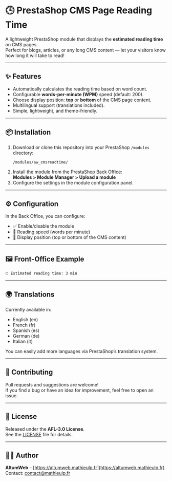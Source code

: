 # 🕒 PrestaShop CMS Page Reading Time

A lightweight PrestaShop module that displays the **estimated reading time** on CMS pages.  
Perfect for blogs, articles, or any long CMS content — let your visitors know how long it will take to read!

---

## ✨ Features
- Automatically calculates the reading time based on word count.
- Configurable **words-per-minute (WPM)** speed (default: 200).
- Choose display position: **top** or **bottom** of the CMS page content.
- Multilingual support (translations included).
- Simple, lightweight, and theme-friendly.

---

## 📦 Installation
1. Download or clone this repository into your PrestaShop `/modules` directory:
   ```bash
   /modules/aw_cmsreadtime/
   ```
2. Install the module from the PrestaShop Back Office:  
   **Modules > Module Manager > Upload a module**
3. Configure the settings in the module configuration panel.

---

## ⚙️ Configuration
In the Back Office, you can configure:
- ✅ Enable/disable the module  
- 📖 Reading speed (words per minute)  
- 📍 Display position (top or bottom of the CMS content)  

---

## 🖼️ Front-Office Example
```text
⏱ Estimated reading time: 3 min
```

---

## 🌍 Translations
Currently available in:
- English (en)
- French (fr)
- Spanish (es)
- German (de)
- Italian (it)

You can easily add more languages via PrestaShop’s translation system.

---

## 🤝 Contributing
Pull requests and suggestions are welcome!  
If you find a bug or have an idea for improvement, feel free to open an issue.

---

## 📜 License
Released under the **AFL-3.0 License**.  
See the [LICENSE](LICENSE.txt) file for details.

---

## 👨‍💻 Author
**AltumWeb** – [https://altumweb.mathieulp.fr](https://altumweb.mathieulp.fr)  
Contact: [contact@mathieulp.fr](mailto:contact@mathieulp.fr)
